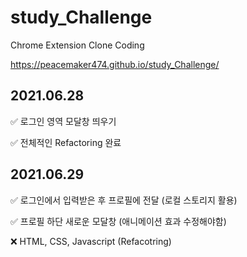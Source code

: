 # study_Challenge
 Chrome Extension Clone Coding
 
 https://peacemaker474.github.io/study_Challenge/
 
## 2021.06.28
   ✅ 로그인 영역 모달창 띄우기
   
   ✅ 전체적인 Refactoring 완료
   
## 2021.06.29
   ✅ 로그인에서 입력받은 후 프로필에 전달 (로컬 스토리지 활용)
   
   ✅ 프로필 하단 새로운 모달창 (애니메이션 효과 수정해야함)
   
   ❌ HTML, CSS, Javascript (Refacotring)
   
